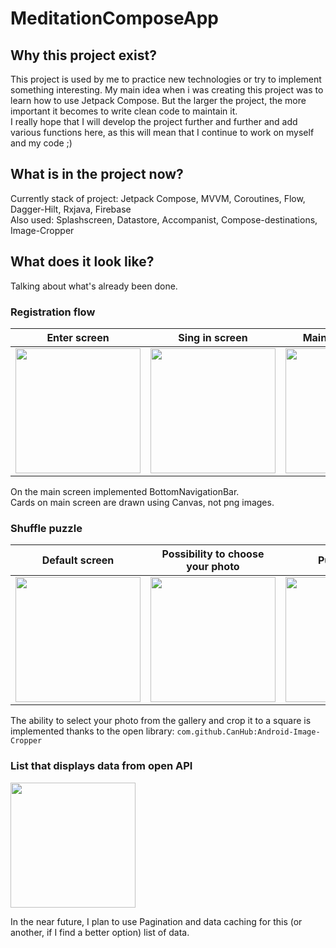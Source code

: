 # MeditationComposeApp

## Why this project exist?
This project is used by me to practice new technologies or try to implement something interesting.
My main idea when i was creating this project was to learn how to use Jetpack Compose. But the larger the project, the more important it becomes to write clean code to maintain it. \
I really hope that I will develop the project further and further and add various functions here, as this will mean that I continue to work on myself and my code ;)

## What is in the project now? 

Currently stack of project: Jetpack Compose, MVVM, Coroutines, Flow, Dagger-Hilt, Rxjava, Firebase\
Also used: Splashscreen, Datastore, Accompanist, Compose-destinations, Image-Cropper

## What does it look like?

Talking about what's already been done.

### Registration flow

Enter screen     |  Sing in screen  |   Main menu screen
:-------------------------:|:-------------------------:|:-------------------------:
<img src="https://user-images.githubusercontent.com/68656704/195434222-3c4e155f-8f98-486f-af18-b1f815fb194e.jpg" width="200">| <img src="https://user-images.githubusercontent.com/68656704/195434196-65014fea-e306-4d41-ad95-d1ee071d1380.jpg" width="200"> | <img src="https://user-images.githubusercontent.com/68656704/195434439-9652dbc2-af07-4e28-86c7-701970d2bb60.jpg" width="200"> 

On the main screen implemented BottomNavigationBar. \
Cards on main screen are drawn using Canvas, not png images.


### Shuffle puzzle

Default screen             |  Possibility to choose your photo  |     Puzzle itself       |  Completed puzzle
:-------------------------:|:-------------------------:|:-------------------------:|:-------------------------:
<img src="https://user-images.githubusercontent.com/68656704/195431352-4b30b7a3-8b69-4aae-8393-aab4908b40a2.jpg" width="200">  | <img src="https://user-images.githubusercontent.com/68656704/195431431-891ee2f7-5839-4f12-a570-cf57f119c432.jpg" width="200">  | <img src="https://user-images.githubusercontent.com/68656704/195431467-a892b30f-69ec-4d2b-87b8-ad004eec8133.jpg" width="200">  | <img src="https://user-images.githubusercontent.com/68656704/195431485-47cb7cc9-42f7-4028-b275-a0fe478575f5.jpg" width="200"> 

The ability to select your photo from the gallery and crop it to a square is implemented thanks to the open library: `com.github.CanHub:Android-Image-Cropper`


### List that displays data from open API

<img src="https://user-images.githubusercontent.com/68656704/195434819-758d1611-1b29-4050-841e-54906258dcf1.jpg" width="200"> 

In the near future, I plan to use Pagination and data caching for this (or another, if I find a better option) list of data.
